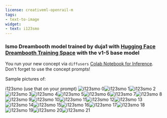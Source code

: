```yaml
---
license: creativeml-openrail-m
tags:
- text-to-image
widget:
- text: i123smo
---
```

### Ismo Dreambooth model trained by duja1 with [Hugging Face Dreambooth Training Space](https://huggingface.co/spaces/multimodalart/dreambooth-training) with the v1-5 base model

You run your new concept via `diffusers` [Colab Notebook for Inference](https://colab.research.google.com/github/huggingface/notebooks/blob/main/diffusers/sd_dreambooth_inference.ipynb). Don't forget to use the concept prompts! 

Sample pictures of:
  
  
  
  
  
  
  
  
  
  
  
  
  
  
  
  
  
  
  
  
  
i123smo (use that on your prompt) 
![i123smo 0](https://huggingface.co/duja1/ismo/resolve/main/concept_images/i123smo_%281%29.jpg)![i123smo 1](https://huggingface.co/duja1/ismo/resolve/main/concept_images/i123smo_%282%29.jpg)![i123smo 2](https://huggingface.co/duja1/ismo/resolve/main/concept_images/i123smo_%283%29.jpg)![i123smo 3](https://huggingface.co/duja1/ismo/resolve/main/concept_images/i123smo_%284%29.jpg)![i123smo 4](https://huggingface.co/duja1/ismo/resolve/main/concept_images/i123smo_%285%29.jpg)![i123smo 5](https://huggingface.co/duja1/ismo/resolve/main/concept_images/i123smo_%286%29.jpg)![i123smo 6](https://huggingface.co/duja1/ismo/resolve/main/concept_images/i123smo_%287%29.jpg)![i123smo 7](https://huggingface.co/duja1/ismo/resolve/main/concept_images/i123smo_%288%29.jpg)![i123smo 8](https://huggingface.co/duja1/ismo/resolve/main/concept_images/i123smo_%289%29.jpg)![i123smo 9](https://huggingface.co/duja1/ismo/resolve/main/concept_images/i123smo_%2810%29.jpg)![i123smo 10](https://huggingface.co/duja1/ismo/resolve/main/concept_images/i123smo_%2811%29.jpg)![i123smo 11](https://huggingface.co/duja1/ismo/resolve/main/concept_images/i123smo_%2812%29.jpg)![i123smo 12](https://huggingface.co/duja1/ismo/resolve/main/concept_images/i123smo_%2813%29.jpg)![i123smo 13](https://huggingface.co/duja1/ismo/resolve/main/concept_images/i123smo_%2814%29.jpg)![i123smo 14](https://huggingface.co/duja1/ismo/resolve/main/concept_images/i123smo_%2815%29.jpg)![i123smo 15](https://huggingface.co/duja1/ismo/resolve/main/concept_images/i123smo_%2816%29.jpg)![i123smo 16](https://huggingface.co/duja1/ismo/resolve/main/concept_images/i123smo_%2817%29.jpg)![i123smo 17](https://huggingface.co/duja1/ismo/resolve/main/concept_images/i123smo_%2818%29.jpg)![i123smo 18](https://huggingface.co/duja1/ismo/resolve/main/concept_images/i123smo_%2819%29.jpg)![i123smo 19](https://huggingface.co/duja1/ismo/resolve/main/concept_images/i123smo_%2820%29.jpg)![i123smo 20](https://huggingface.co/duja1/ismo/resolve/main/concept_images/i123smo_%2821%29.jpg)![i123smo 21](https://huggingface.co/duja1/ismo/resolve/main/concept_images/i123smo_%2822%29.jpg)
